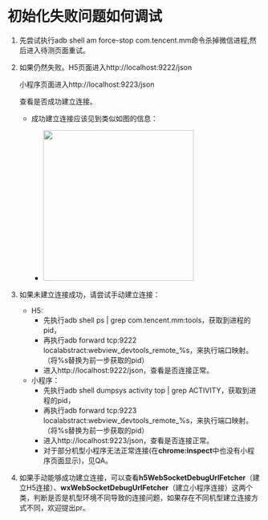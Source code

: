 # 初始化失败问题如何调试

1. 先尝试执行adb shell am force-stop com.tencent.mm命令杀掉微信进程,然后进入待测页面重试。

2. 如果仍然失败。H5页面进入http://localhost:9222/json

   小程序页面进入http://localhost:9223/json

   查看是否成功建立连接。

   - 成功建立连接应该见到类似如图的信息：

     - <img src='https://github.com/Tencent/FAutoTest/blob/master/docs/images/connectSuc.png?raw=true' width='300'/>

3. 如果未建立连接成功，请尝试手动建立连接：

   - H5:
     - 先执行adb shell ps | grep com.tencent.mm:tools，获取到进程的pid，
     - 再执行adb forward tcp:9222 localabstract:webview_devtools_remote_%s，来执行端口映射。（将%s替换为前一步获取的pid）
     - 进入http://localhost:9222/json，查看是否连接正常。
   - 小程序：
     - 先执行adb shell dumpsys activity top | grep ACTIVITY，获取到进程的pid，
     - 再执行adb forward tcp:9223 localabstract:webview_devtools_remote_%s，来执行端口映射。（将%s替换为前一步获取的pid）
     - 进入http://localhost:9223/json，查看是否连接正常。
     - 对于部分机型小程序无法正常连接(在**chrome:inspect**中也没有小程序页面显示)，见QA。

4. 如果手动能够成功建立连接，可以查看**h5WebSocketDebugUrlFetcher**（建立H5连接）、**wxWebSocketDebugUrlFetcher**（建立小程序连接）这两个类，判断是否是机型环境不同导致的连接问题，如果存在不同机型建立连接方式不同，欢迎提出pr。

